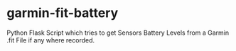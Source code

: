 # garmin-fit-battery
Python Flask Script which tries to get Sensors Battery Levels from a Garmin .fit File if any where recorded.

